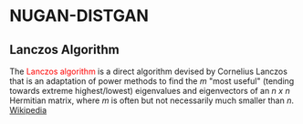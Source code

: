 # NUGAN-DISTGAN

## Lanczos Algorithm

The </font><font color='#ff0000'>Lanczos algorithm</font> is a direct algorithm devised by Cornelius Lanczos that is an adaptation of power methods to find the *m* "most useful" (tending towards extreme highest/lowest) eigenvalues and eigenvectors of an *n x n* Hermitian matrix, where *m* is often but not necessarily much smaller than *n*. [Wikipedia](https://en.wikipedia.org/wiki/Lanczos_algorithm)
